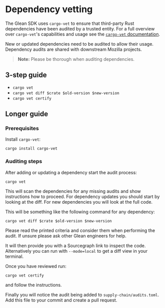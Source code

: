 # Dependency vetting

[cargo-vet]: https://mozilla.github.io/cargo-vet/index.html

The Glean SDK uses `cargo-vet` to ensure that third-party Rust dependencies have been audited by a trusted entity.
For a full overview over `cargo-vet`'s capabilities and usage see the [`cargo-vet` documentation][cargo-vet].

New or updated dependencies need to be audited to allow their usage.
Dependency audits are shared with downstream Mozilla projects.

> **Note:** Please be thorough when auditing dependencies.

## 3-step guide

* `cargo vet`
* `cargo vet diff $crate $old-version $new-version`
* `cargo vet certify`

## Longer guide

### Prerequisites

Install `cargo-vet`:

```
cargo install cargo-vet
```

### Auditing steps

After adding or updating a dependency start the audit process:

```
cargo vet
```

This will scan the dependencies for any missing audits and show instructions how to proceed.
For dependency updates you should start by looking at the diff.
For new dependencies you will look at the full code.

This will be something like the following command for any dependency:

```
cargo vet diff $crate $old-version $new-version
```

Please read the printed criteria and consider them when performing the audit.
If unsure please ask other Glean engineers for help.

It will then provide you with a Sourcegraph link to inspect the code.
Alternatively you can run with `--mode=local` to get a diff view in your terminal.

Once you have reviewed run:

```
cargo vet certify
```

and follow the instructions.

Finally you will notice the audit being added to `supply-chain/audits.toml`.
Add this file to your commit and create a pull request.
